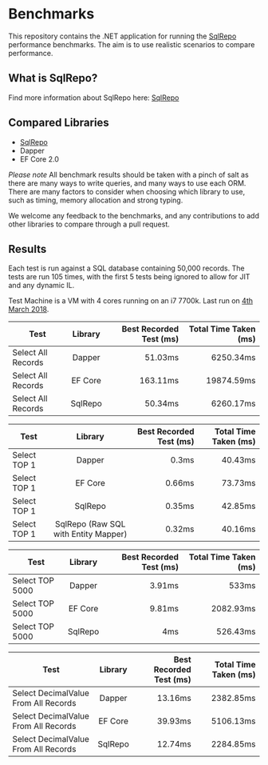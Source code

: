 # Benchmarks
This repository contains the .NET application for running the [SqlRepo](https://github.com/SqlRepo/sqlrepo) performance benchmarks. The aim is to use realistic scenarios to compare performance.

## What is SqlRepo?
Find more information about SqlRepo here: [SqlRepo](https://github.com/SqlRepo/sqlrepo)

## Compared Libraries
* [SqlRepo](https://github.com/SqlRepo/sqlrepo)
* Dapper
* EF Core 2.0

*Please note*
All benchmark results should be taken with a pinch of salt as there are many ways to write queries, and many ways to use each ORM. There are many factors to consider when choosing which library to use, such as timing, memory allocation and strong typing.

We welcome any feedback to the benchmarks, and any contributions to add other libraries to compare through a pull request.

## Results

Each test is run against a SQL database containing 50,000 records. The tests are run 105 times, with the first 5 tests being ignored to allow for JIT and any dynamic IL.

Test Machine is a VM with 4 cores running on an i7 7700k. Last run on [4th March 2018](https://github.com/SqlRepo/Benchmarks/blob/master/RawResults/2018-04-03_18-44.txt).


| Test        | Library           | Best Recorded Test (ms)  | Total Time Taken (ms)  |
| ------------- |:-------------:| -----:| -----:|
Select All Records | Dapper | 51.03ms | 6250.34ms
Select All Records | EF Core | 163.11ms | 19874.59ms
Select All Records | SqlRepo | 50.34ms | 6260.17ms

| Test        | Library           | Best Recorded Test (ms)  | Total Time Taken (ms)  |
| ------------- |:-------------:| -----:| -----:|
Select TOP 1 | Dapper | 0.3ms | 40.43ms
Select TOP 1 | EF Core | 0.66ms | 73.73ms
Select TOP 1 | SqlRepo | 0.35ms | 42.85ms
Select TOP 1 | SqlRepo (Raw SQL with Entity Mapper) | 0.32ms | 40.16ms

| Test        | Library           | Best Recorded Test (ms)  | Total Time Taken (ms)  |
| ------------- |:-------------:| -----:| -----:|
Select TOP 5000 | Dapper | 3.91ms | 533ms
Select TOP 5000 | EF Core | 9.81ms | 2082.93ms
Select TOP 5000 | SqlRepo | 4ms | 526.43ms

| Test        | Library           | Best Recorded Test (ms)  | Total Time Taken (ms)  |
| ------------- |:-------------:| -----:| -----:|
Select DecimalValue From All Records | Dapper | 13.16ms | 2382.85ms
Select DecimalValue From All Records  | EF Core | 39.93ms | 5106.13ms
Select DecimalValue From All Records  | SqlRepo | 12.74ms | 2284.85ms
